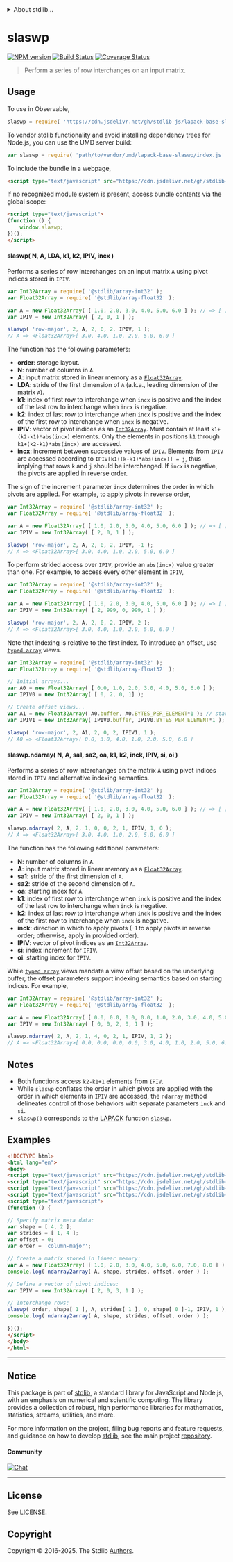 <!--

@license Apache-2.0

Copyright (c) 2024 The Stdlib Authors.

Licensed under the Apache License, Version 2.0 (the "License");
you may not use this file except in compliance with the License.
You may obtain a copy of the License at

   http://www.apache.org/licenses/LICENSE-2.0

Unless required by applicable law or agreed to in writing, software
distributed under the License is distributed on an "AS IS" BASIS,
WITHOUT WARRANTIES OR CONDITIONS OF ANY KIND, either express or implied.
See the License for the specific language governing permissions and
limitations under the License.

-->


<details>
  <summary>
    About stdlib...
  </summary>
  <p>We believe in a future in which the web is a preferred environment for numerical computation. To help realize this future, we've built stdlib. stdlib is a standard library, with an emphasis on numerical and scientific computation, written in JavaScript (and C) for execution in browsers and in Node.js.</p>
  <p>The library is fully decomposable, being architected in such a way that you can swap out and mix and match APIs and functionality to cater to your exact preferences and use cases.</p>
  <p>When you use stdlib, you can be absolutely certain that you are using the most thorough, rigorous, well-written, studied, documented, tested, measured, and high-quality code out there.</p>
  <p>To join us in bringing numerical computing to the web, get started by checking us out on <a href="https://github.com/stdlib-js/stdlib">GitHub</a>, and please consider <a href="https://opencollective.com/stdlib">financially supporting stdlib</a>. We greatly appreciate your continued support!</p>
</details>

# slaswp

[![NPM version][npm-image]][npm-url] [![Build Status][test-image]][test-url] [![Coverage Status][coverage-image]][coverage-url] <!-- [![dependencies][dependencies-image]][dependencies-url] -->

> Perform a series of row interchanges on an input matrix.



<section class="usage">

## Usage

To use in Observable,

```javascript
slaswp = require( 'https://cdn.jsdelivr.net/gh/stdlib-js/lapack-base-slaswp@umd/browser.js' )
```

To vendor stdlib functionality and avoid installing dependency trees for Node.js, you can use the UMD server build:

```javascript
var slaswp = require( 'path/to/vendor/umd/lapack-base-slaswp/index.js' )
```

To include the bundle in a webpage,

```html
<script type="text/javascript" src="https://cdn.jsdelivr.net/gh/stdlib-js/lapack-base-slaswp@umd/browser.js"></script>
```

If no recognized module system is present, access bundle contents via the global scope:

```html
<script type="text/javascript">
(function () {
    window.slaswp;
})();
</script>
```

#### slaswp( N, A, LDA, k1, k2, IPIV, incx )

Performs a series of row interchanges on an input matrix `A` using pivot indices stored in `IPIV`.

```javascript
var Int32Array = require( '@stdlib/array-int32' );
var Float32Array = require( '@stdlib/array-float32' );

var A = new Float32Array( [ 1.0, 2.0, 3.0, 4.0, 5.0, 6.0 ] ); // => [ [ 1.0, 2.0 ], [ 3.0, 4.0 ], [ 5.0, 6.0 ] ]
var IPIV = new Int32Array( [ 2, 0, 1 ] );

slaswp( 'row-major', 2, A, 2, 0, 2, IPIV, 1 );
// A => <Float32Array>[ 3.0, 4.0, 1.0, 2.0, 5.0, 6.0 ]
```

The function has the following parameters:

-   **order**: storage layout.
-   **N**: number of columns in `A`.
-   **A**: input matrix stored in linear memory as a [`Float32Array`][mdn-Float32Array].
-   **LDA**: stride of the first dimension of `A` (a.k.a., leading dimension of the matrix `A`).
-   **k1**: index of first row to interchange when `incx` is positive and the index of the last row to interchange when `incx` is negative.
-   **k2**: index of last row to interchange when `incx` is positive and the index of the first row to interchange when `incx` is negative.
-   **IPIV**: vector of pivot indices as an [`Int32Array`][mdn-int32array]. Must contain at least `k1+(k2-k1)*abs(incx)` elements. Only the elements in positions `k1` through `k1+(k2-k1)*abs(incx)` are accessed.
-   **incx**: increment between successive values of `IPIV`. Elements from `IPIV` are accessed according to `IPIV[k1+(k-k1)*abs(incx)] = j`, thus implying that rows `k` and `j` should be interchanged. If `incx` is negative, the pivots are applied in reverse order.

The sign of the increment parameter `incx` determines the order in which pivots are applied. For example, to apply pivots in reverse order,

```javascript
var Int32Array = require( '@stdlib/array-int32' );
var Float32Array = require( '@stdlib/array-float32' );

var A = new Float32Array( [ 1.0, 2.0, 3.0, 4.0, 5.0, 6.0 ] ); // => [ [ 1.0, 2.0 ], [ 3.0, 4.0 ], [ 5.0, 6.0 ] ]
var IPIV = new Int32Array( [ 2, 0, 1 ] );

slaswp( 'row-major', 2, A, 2, 0, 2, IPIV, -1 );
// A => <Float32Array>[ 3.0, 4.0, 1.0, 2.0, 5.0, 6.0 ]
```

To perform strided access over `IPIV`, provide an `abs(incx)` value greater than one. For example, to access every other element in `IPIV`,

```javascript
var Int32Array = require( '@stdlib/array-int32' );
var Float32Array = require( '@stdlib/array-float32' );

var A = new Float32Array( [ 1.0, 2.0, 3.0, 4.0, 5.0, 6.0 ] ); // => [ [ 1.0, 2.0 ], [ 3.0, 4.0 ], [ 5.0, 6.0 ] ]
var IPIV = new Int32Array( [ 2, 999, 0, 999, 1 ] );

slaswp( 'row-major', 2, A, 2, 0, 2, IPIV, 2 );
// A => <Float32Array>[ 3.0, 4.0, 1.0, 2.0, 5.0, 6.0 ]
```

Note that indexing is relative to the first index. To introduce an offset, use [`typed array`][mdn-typed-array] views.

<!-- eslint-disable stdlib/capitalized-comments -->

```javascript
var Int32Array = require( '@stdlib/array-int32' );
var Float32Array = require( '@stdlib/array-float32' );

// Initial arrays...
var A0 = new Float32Array( [ 0.0, 1.0, 2.0, 3.0, 4.0, 5.0, 6.0 ] );
var IPIV0 = new Int32Array( [ 0, 2, 0, 1] );

// Create offset views...
var A1 = new Float32Array( A0.buffer, A0.BYTES_PER_ELEMENT*1 ); // start at 2nd element
var IPIV1 = new Int32Array( IPIV0.buffer, IPIV0.BYTES_PER_ELEMENT*1 ); // start at 2nd element

slaswp( 'row-major', 2, A1, 2, 0, 2, IPIV1, 1 );
// A0 => <Float32Array>[ 0.0, 3.0, 4.0, 1.0, 2.0, 5.0, 6.0 ]
```

#### slaswp.ndarray( N, A, sa1, sa2, oa, k1, k2, inck, IPIV, si, oi )

Performs a series of row interchanges on the matrix `A` using pivot indices stored in `IPIV` and alternative indexing semantics.

```javascript
var Int32Array = require( '@stdlib/array-int32' );
var Float32Array = require( '@stdlib/array-float32' );

var A = new Float32Array( [ 1.0, 2.0, 3.0, 4.0, 5.0, 6.0 ] ); // => [ [ 1.0, 2.0 ], [ 3.0, 4.0 ], [ 5.0, 6.0 ] ]
var IPIV = new Int32Array( [ 2, 0, 1 ] );

slaswp.ndarray( 2, A, 2, 1, 0, 0, 2, 1, IPIV, 1, 0 );
// A => <Float32Array>[ 3.0, 4.0, 1.0, 2.0, 5.0, 6.0 ]
```

The function has the following additional parameters:

-   **N**: number of columns in `A`.
-   **A**: input matrix stored in linear memory as a [`Float32Array`][mdn-float32array].
-   **sa1**: stride of the first dimension of `A`.
-   **sa2**: stride of the second dimension of `A`.
-   **oa**: starting index for `A`.
-   **k1**: index of first row to interchange when `inck` is positive and the index of the last row to interchange when `inck` is negative.
-   **k2**: index of last row to interchange when `inck` is positive and the index of the first row to interchange when `inck` is negative.
-   **inck**: direction in which to apply pivots (-1 to apply pivots in reverse order; otherwise, apply in provided order).
-   **IPIV**: vector of pivot indices as an [`Int32Array`][mdn-int32array].
-   **si**: index increment for `IPIV`.
-   **oi**: starting index for `IPIV`.

While [`typed array`][mdn-typed-array] views mandate a view offset based on the underlying buffer, the offset parameters support indexing semantics based on starting indices. For example,

<!-- eslint-disable max-len -->

```javascript
var Int32Array = require( '@stdlib/array-int32' );
var Float32Array = require( '@stdlib/array-float32' );

var A = new Float32Array( [ 0.0, 0.0, 0.0, 0.0, 1.0, 2.0, 3.0, 4.0, 5.0, 6.0 ] );
var IPIV = new Int32Array( [ 0, 0, 2, 0, 1 ] );

slaswp.ndarray( 2, A, 2, 1, 4, 0, 2, 1, IPIV, 1, 2 );
// A => <Float32Array>[ 0.0, 0.0, 0.0, 0.0, 3.0, 4.0, 1.0, 2.0, 5.0, 6.0 ]
```

</section>

<!-- /.usage -->

<section class="notes">

## Notes

-   Both functions access `k2-k1+1` elements from `IPIV`.
-   While `slaswp` conflates the order in which pivots are applied with the order in which elements in `IPIV` are accessed, the `ndarray` method delineates control of those behaviors with separate parameters `inck` and `si`.
-   `slaswp()` corresponds to the [LAPACK][LAPACK] function [`slaswp`][lapack-slaswp].

</section>

<!-- /.notes -->

<section class="examples">

## Examples

<!-- eslint no-undef: "error" -->

```html
<!DOCTYPE html>
<html lang="en">
<body>
<script type="text/javascript" src="https://cdn.jsdelivr.net/gh/stdlib-js/array-float32@umd/browser.js"></script>
<script type="text/javascript" src="https://cdn.jsdelivr.net/gh/stdlib-js/array-int32@umd/browser.js"></script>
<script type="text/javascript" src="https://cdn.jsdelivr.net/gh/stdlib-js/ndarray-base-to-array@umd/browser.js"></script>
<script type="text/javascript" src="https://cdn.jsdelivr.net/gh/stdlib-js/lapack-base-slaswp@umd/browser.js"></script>
<script type="text/javascript">
(function () {

// Specify matrix meta data:
var shape = [ 4, 2 ];
var strides = [ 1, 4 ];
var offset = 0;
var order = 'column-major';

// Create a matrix stored in linear memory:
var A = new Float32Array( [ 1.0, 2.0, 3.0, 4.0, 5.0, 6.0, 7.0, 8.0 ] );
console.log( ndarray2array( A, shape, strides, offset, order ) );

// Define a vector of pivot indices:
var IPIV = new Int32Array( [ 2, 0, 3, 1 ] );

// Interchange rows:
slaswp( order, shape[ 1 ], A, strides[ 1 ], 0, shape[ 0 ]-1, IPIV, 1 );
console.log( ndarray2array( A, shape, strides, offset, order ) );

})();
</script>
</body>
</html>
```

</section>

<!-- /.examples -->

<!-- C interface documentation. -->



<!-- Section for related `stdlib` packages. Do not manually edit this section, as it is automatically populated. -->

<section class="related">

</section>

<!-- /.related -->

<!-- Section for all links. Make sure to keep an empty line after the `section` element and another before the `/section` close. -->


<section class="main-repo" >

* * *

## Notice

This package is part of [stdlib][stdlib], a standard library for JavaScript and Node.js, with an emphasis on numerical and scientific computing. The library provides a collection of robust, high performance libraries for mathematics, statistics, streams, utilities, and more.

For more information on the project, filing bug reports and feature requests, and guidance on how to develop [stdlib][stdlib], see the main project [repository][stdlib].

#### Community

[![Chat][chat-image]][chat-url]

---

## License

See [LICENSE][stdlib-license].


## Copyright

Copyright &copy; 2016-2025. The Stdlib [Authors][stdlib-authors].

</section>

<!-- /.stdlib -->

<!-- Section for all links. Make sure to keep an empty line after the `section` element and another before the `/section` close. -->

<section class="links">

[npm-image]: http://img.shields.io/npm/v/@stdlib/lapack-base-slaswp.svg
[npm-url]: https://npmjs.org/package/@stdlib/lapack-base-slaswp

[test-image]: https://github.com/stdlib-js/lapack-base-slaswp/actions/workflows/test.yml/badge.svg?branch=main
[test-url]: https://github.com/stdlib-js/lapack-base-slaswp/actions/workflows/test.yml?query=branch:main

[coverage-image]: https://img.shields.io/codecov/c/github/stdlib-js/lapack-base-slaswp/main.svg
[coverage-url]: https://codecov.io/github/stdlib-js/lapack-base-slaswp?branch=main

<!--

[dependencies-image]: https://img.shields.io/david/stdlib-js/lapack-base-slaswp.svg
[dependencies-url]: https://david-dm.org/stdlib-js/lapack-base-slaswp/main

-->

[chat-image]: https://img.shields.io/gitter/room/stdlib-js/stdlib.svg
[chat-url]: https://app.gitter.im/#/room/#stdlib-js_stdlib:gitter.im

[stdlib]: https://github.com/stdlib-js/stdlib

[stdlib-authors]: https://github.com/stdlib-js/stdlib/graphs/contributors

[umd]: https://github.com/umdjs/umd
[es-module]: https://developer.mozilla.org/en-US/docs/Web/JavaScript/Guide/Modules

[deno-url]: https://github.com/stdlib-js/lapack-base-slaswp/tree/deno
[deno-readme]: https://github.com/stdlib-js/lapack-base-slaswp/blob/deno/README.md
[umd-url]: https://github.com/stdlib-js/lapack-base-slaswp/tree/umd
[umd-readme]: https://github.com/stdlib-js/lapack-base-slaswp/blob/umd/README.md
[esm-url]: https://github.com/stdlib-js/lapack-base-slaswp/tree/esm
[esm-readme]: https://github.com/stdlib-js/lapack-base-slaswp/blob/esm/README.md
[branches-url]: https://github.com/stdlib-js/lapack-base-slaswp/blob/main/branches.md

[stdlib-license]: https://raw.githubusercontent.com/stdlib-js/lapack-base-slaswp/main/LICENSE

[lapack]: https://www.netlib.org/lapack/explore-html/

[lapack-slaswp]: https://www.netlib.org/lapack/explore-html/d1/d7e/group__laswp_ga0c231ab9280d3cf32c10855ae741fc00.html#ga0c231ab9280d3cf32c10855ae741fc00

[mdn-float32array]: https://developer.mozilla.org/en-US/docs/Web/JavaScript/Reference/Global_Objects/Float32Array

[mdn-int32array]: https://developer.mozilla.org/en-US/docs/Web/JavaScript/Reference/Global_Objects/Int32Array

[mdn-typed-array]: https://developer.mozilla.org/en-US/docs/Web/JavaScript/Reference/Global_Objects/TypedArray

</section>

<!-- /.links -->
